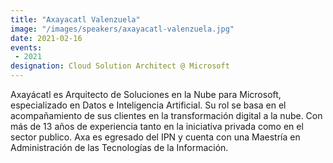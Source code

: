 ```yaml
---
title: "Axayacatl Valenzuela"
image: "/images/speakers/axayacatl-valenzuela.jpg"
date: 2021-02-16
events:
 - 2021
designation: Cloud Solution Architect @ Microsoft 
---
```


Axayácatl es Arquitecto de Soluciones en la Nube para Microsoft, especializado en Datos e Inteligencia Artificial. Su rol se basa en el acompañamiento de sus clientes en la transformación digital a la nube. Con más de 13 años de experiencia tanto en la iniciativa privada como en el sector publico. Axa es egresado del IPN y cuenta con una Maestría en Administración de las Tecnologías de la Información.